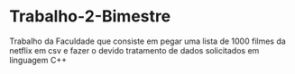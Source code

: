 # Trabalho-2-Bimestre
<p>Trabalho da Faculdade que consiste em pegar uma lista de 1000 filmes da netflix em csv e fazer o devido tratamento de dados solicitados em linguagem C++</p>
